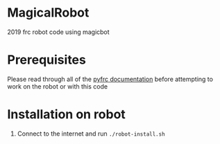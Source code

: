 # MagicalRobot
2019 frc robot code using magicbot

# Prerequisites
Please read through all of the [pyfrc documentation](https://robotpy.readthedocs.io/en/2019.1.1/getting_started.html) before attempting to work on the robot or with this code

# Installation on robot
1. Connect to the internet and run `./robot-install.sh`